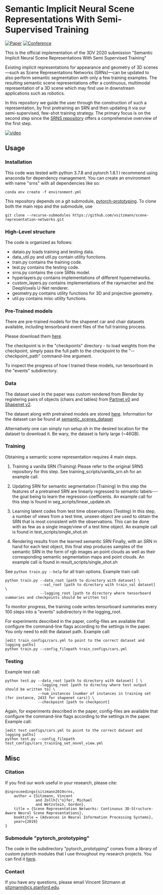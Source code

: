 # Semantic Implicit Neural Scene Representations With Semi-Supervised Training

[![Paper](https://img.shields.io/badge/paper-%09arXiv%3A2003.12673-yellow.svg)](https://arxiv.org/abs/2003.12673)
[![Conference](https://img.shields.io/badge/3DV-2020-blue.svg)](http://3dv2020.dgcv.nii.ac.jp/)

This is the official implementation of the 3DV 2020 submission "Semantic Implicit Neural Scene Representations With Semi Supervised Training"

Existing implicit representations for appearance and geometry of 3D scenes&mdash;such as Scene Representations Networks (SRNs)&mdash;can be updated to also perform semantic segmentation with only a few training examples. The resulting semantic scene representations offer a continuous, multimodal representation of a 3D scene which may find use in downstream applications such as robotics.

In this repository we guide the user through the construction of such a representation, by first pretraining an SRN and then updating it via our semi-supervised, few-shot training strategy. The primary focus is on the second step since the [SRNS repository](https://github.com/vsitzmann/scene-representation-networks) offers a comprehensive overview of the first step.

[![video](https://img.youtube.com/vi/iVubC_ymE5w/0.jpg)](https://www.youtube.com/watch?v=iVubC_ymE5w)

## Usage
### Installation
This code was tested with python 3.7.8 and pytorch 1.8.1 I recommend using anaconda for dependency management. 
You can create an environment with name "srns" with all dependencies like so:
```
conda env create -f environment.yml
```

This repository depends on a git submodule, [pytorch-prototyping](https://github.com/vsitzmann/pytorch_prototyping). 
To clone both the main repo and the submodule, use
```
git clone --recurse-submodules https://github.com/vsitzmann/scene-representation-networks.git
```

### High-Level structure
The code is organized as follows:
* dataio.py loads training and testing data.
* data_util.py and util.py contain utility functions.
* train.py contains the training code.
* test.py contains the testing code.
* srns.py contains the core SRNs model.
* hyperlayers.py contains implementations of different hypernetworks.
* custom_layers.py contains implementations of the raymarcher and the DeepVoxels U-Net renderer.
* geometry.py contains utility functions for 3D and projective geometry.
* util.py contains misc utility functions.

### Pre-Trained models
There are pre-trained models for the shapenet car and chair datasets available, including tensorboard event files of the
full training process. 

Please download them [here](https://drive.google.com/open?id=1IdOywOSLuK6WlkO5_h-ykr3ubeY9eDig).

The checkpoint is in the "checkpoints" directory - to load weights from the checkpoint, simply pass the full path to the checkpoint
to the "--checkpoint_path" command-line argument. 

To inspect the progress of how I trained these models, run tensorboard in the "events" subdirectory. 

### Data
The dataset used in the paper was custom rendered from Blender by registering pairs of objects (chairs and tables) from [Partnet v0](https://partnet.cs.stanford.edu/) and [Shapenet v2](https://shapenet.org/).

The dataset along with pretrained models are stored [here](https://drive.google.com/drive/folders/1OkYgeRcIcLOFu1ft5mRODWNQaPJ0ps90?usp=sharing). Information for the dataset can be found at [semantic_scenes_dataset](https://github.com/apsk14/semantic_scenes_dataset)

Alternatively one can simply run setup.sh in the desired location for the dataset to download it. Be wary, the dataset is fairly large (~46GB).


### Training

Obtaining a semantic scene representation requires 4 main steps.

1) Training a vanilla SRN (Training)
Please refer to the original SRNS repository for this step. See training_scripts/vanilla_srn.sh for an example call.

2) Updating SRN for semantic segmentation (Training)
In this step the features of a pretrained SRN are linearly regressed to semantic labels---the goal being to learn the regression coefficents. An example call for this step is found in seg_scripts/linear_update.sh.

3) Learning latent codes from test time observations (Testing)
In this step, a number of views from a test time, unseen object are used to obtain the SRN that is most consistent with the observations. This can be done with as few as a single image/view of a test time object. An example call is found in test_scripts/single_shot.sh

4) Rendering results from the learned semantic SRN
Finally, with an SRN in hand for each test object, this final step produces samples of the semantic SRN in the form of rgb images an point clouds as well as their corresponding semantic segmentation maps and point clouds. An example call is found in result_scripts/single_shot.sh



See `python train.py --help` for all train options. 
Example train call:
```
python train.py --data_root [path to directory with dataset] \
                --val_root [path to directory with train_val dataset] \
                --logging_root [path to directory where tensorboard summaries and checkpoints should be written to] 
```
To monitor progress, the training code writes tensorboard summaries every 100 steps into a "events" subdirectory in the logging_root.

For experiments described in the paper, config-files are available that configure the command-line flags according to
the settings in the paper. You only need to edit the dataset path. Example call:
```
[edit train_configs/cars.yml to point to the correct dataset and logging paths]
python train.py --config_filepath train_configs/cars.yml
```

### Testing
Example test call:
```
python test.py --data_root [path to directory with dataset] ] \
               --logging_root [path to directoy where test output should be written to] \
               --num_instances [number of instances in training set (for instance, 2433 for shapenet cars)] \
               --checkpoint [path to checkpoint]
```
Again, for experiments described in the paper, config-files are available that configure the command-line flags according to
the settings in the paper. Example call:
```
[edit test_configs/cars.yml to point to the correct dataset and logging paths]
python test.py --config_filepath test_configs/cars_training_set_novel_view.yml
```

## Misc
### Citation
If you find our work useful in your research, please cite:
```
@inproceedings{sitzmann2019srns,
	author = {Sitzmann, Vincent 
	          and Zollh{\"o}fer, Michael
	          and Wetzstein, Gordon},
	title = {Scene Representation Networks: Continuous 3D-Structure-Aware Neural Scene Representations},
	booktitle = {Advances in Neural Information Processing Systems},
	year={2019}
}
```

### Submodule "pytorch_prototyping"
The code in the subdirectory "pytorch_prototyping" comes from a library of custom pytorch modules that I use throughout my 
research projects. You can find it [here](https://github.com/vsitzmann/pytorch_prototyping).

### Contact
If you have any questions, please email Vincent Sitzmann at sitzmann@cs.stanford.edu.
